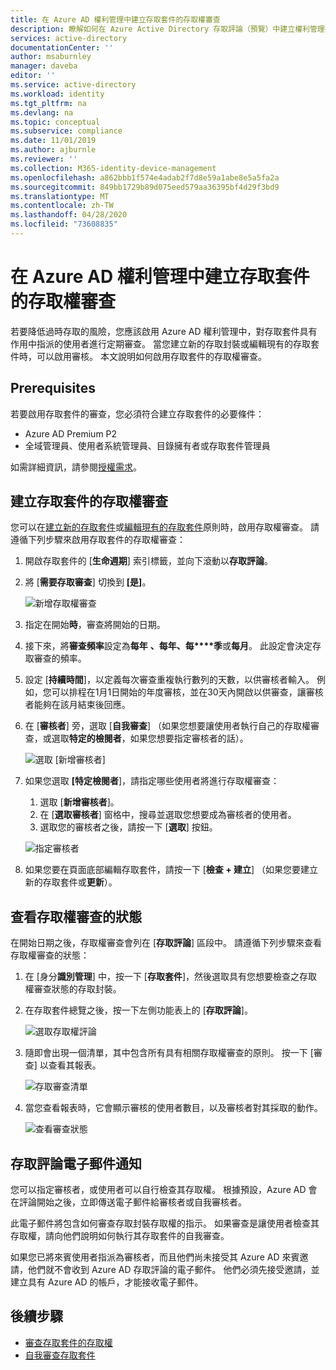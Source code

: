 ```yaml
---
title: 在 Azure AD 權利管理中建立存取套件的存取權審查
description: 瞭解如何在 Azure Active Directory 存取評論（預覽）中建立權利管理存取套件的存取權審查原則。
services: active-directory
documentationCenter: ''
author: msaburnley
manager: daveba
editor: ''
ms.service: active-directory
ms.workload: identity
ms.tgt_pltfrm: na
ms.devlang: na
ms.topic: conceptual
ms.subservice: compliance
ms.date: 11/01/2019
ms.author: ajburnle
ms.reviewer: ''
ms.collection: M365-identity-device-management
ms.openlocfilehash: a862bbb1f574e4adab2f7d8e59a1abe8e5a5fa2a
ms.sourcegitcommit: 849bb1729b89d075eed579aa36395bf4d29f3bd9
ms.translationtype: MT
ms.contentlocale: zh-TW
ms.lasthandoff: 04/28/2020
ms.locfileid: "73608835"
---
```

# <a name="create-an-access-review-of-an-access-package-in-azure-ad-entitlement-management"></a>在 Azure AD 權利管理中建立存取套件的存取權審查

若要降低過時存取的風險，您應該啟用 Azure AD 權利管理中，對存取套件具有作用中指派的使用者進行定期審查。 當您建立新的存取封裝或編輯現有的存取套件時，可以啟用審核。 本文說明如何啟用存取套件的存取權審查。

## <a name="prerequisites"></a>Prerequisites

若要啟用存取套件的審查，您必須符合建立存取套件的必要條件：
- Azure AD Premium P2
- 全域管理員、使用者系統管理員、目錄擁有者或存取套件管理員

如需詳細資訊，請參閱[授權需求](entitlement-management-overview.md#license-requirements)。


## <a name="create-an-access-review-of-an-access-package"></a>建立存取套件的存取權審查

您可以在[建立新的存取套件](entitlement-management-access-package-create.md)或[編輯現有的存取套件](entitlement-management-access-package-lifecycle-policy.md)原則時，啟用存取權審查。 請遵循下列步驟來啟用存取套件的存取權審查：

1. 開啟存取套件的 [**生命週期**] 索引標籤，並向下滾動以**存取評論**。

1. 將 [**需要存取審查**] 切換到 **[是]**。

    ![新增存取權審查](./media/entitlement-management-access-reviews/access-reviews-pane.png)

1. 指定在開始**時**，審查將開始的日期。

1. 接下來，將**審查頻率**設定為**每年** **、每年、每****季**或**每月**。
此設定會決定存取審查的頻率。

1. 設定 [**持續時間**]，以定義每次審查重複執行數列的天數，以供審核者輸入。 例如，您可以排程在1月1日開始的年度審核，並在30天內開啟以供審查，讓審核者能夠在該月結束後回應。

1. 在 [**審核者**] 旁，選取 [**自我審查**] （如果您想要讓使用者執行自己的存取權審查，或選取**特定的檢閱者**，如果您想要指定審核者的話）。

    ![選取 [新增審核者]](./media/entitlement-management-access-reviews/access-reviews-add-reviewer.png)

1. 如果您選取 **[特定檢閱者**]，請指定哪些使用者將進行存取權審查：
    1. 選取 [**新增審核者**]。
    1. 在 [**選取審核者**] 窗格中，搜尋並選取您想要成為審核者的使用者。
    1. 選取您的審核者之後，請按一下 [**選取**] 按鈕。

    ![指定審核者](./media/entitlement-management-access-reviews/access-reviews-select-reviewer.png)

1. 如果您要在頁面底部編輯存取套件，請按一下 [**檢查 + 建立**] （如果您要建立新的存取套件或**更新**）。

## <a name="view-the-status-of-the-access-review"></a>查看存取權審查的狀態

在開始日期之後，存取權審查會列在 [**存取評論**] 區段中。 請遵循下列步驟來查看存取權審查的狀態：

1. 在 [身分**識別管理**] 中，按一下 [**存取套件**]，然後選取具有您想要檢查之存取權審查狀態的存取封裝。   

1. 在存取套件總覽之後，按一下左側功能表上的 [**存取評論**]。
    
    ![選取存取權評論](./media/entitlement-management-access-reviews/access-review-status-access-package-overview.png)

1. 隨即會出現一個清單，其中包含所有具有相關存取權審查的原則。 按一下 [審查] 以查看其報表。

    ![存取審查清單](./media/entitlement-management-access-reviews/access-review-status-select-access-reviews.png)
   
1. 當您查看報表時，它會顯示審核的使用者數目，以及審核者對其採取的動作。

    ![查看審查狀態](./media/entitlement-management-access-reviews/access-review-status.png)
 

## <a name="access-reviews-email-notifications"></a>存取評論電子郵件通知
您可以指定審核者，或使用者可以自行檢查其存取權。 根據預設，Azure AD 會在評論開始之後，立即傳送電子郵件給審核者或自我審核者。

此電子郵件將包含如何審查存取封裝存取權的指示。 如果審查是讓使用者檢查其存取權，請向他們說明如何執行其存取套件的自我審查。
  
如果您已將來賓使用者指派為審核者，而且他們尚未接受其 Azure AD 來賓邀請，他們就不會收到 Azure AD 存取評論的電子郵件。 他們必須先接受邀請，並建立具有 Azure AD 的帳戶，才能接收電子郵件。 

## <a name="next-steps"></a>後續步驟

- [審查存取套件的存取權](entitlement-management-access-reviews-review-access.md)
- [自我審查存取套件](entitlement-management-access-reviews-self-review.md)

